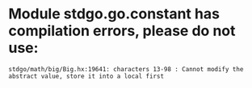 # Module stdgo.go.constant has compilation errors, please do not use:
```
stdgo/math/big/Big.hx:19641: characters 13-98 : Cannot modify the abstract value, store it into a local first

```

